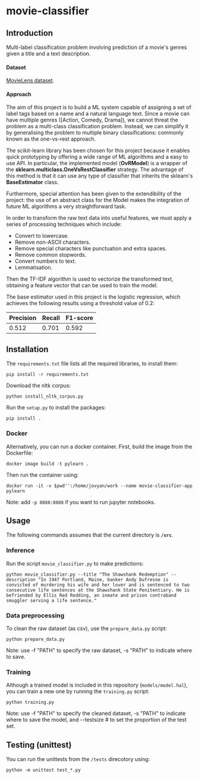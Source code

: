 # movie-classifier

## Introduction

Multi-label classification problem involving prediction of a movie's genres given a title and a text description.

#### Dataset

[MovieLens dataset](https://www.kaggle.com/rounakbanik/the-movies-dataset/version/7#movies_metadata.csv).

#### Approach

The aim of this project is to build a ML system capable of assigning a set of label tags based on a name and a natural language text. Since a movie can have multiple genres ([Action, Comedy, Drama]), we cannot threat the problem as a multi-class classification problem. Instead, we can simplify it by generalising the problem to multiple binary classifications: commonly known as the one-vs-rest approach.

The scikit-learn library has been chosen for this project because it enables quick prototyping by offering a wide range of ML algorithms and a easy to use API. In particular, the implemented model (**OvRModel**) is a wrapper of the **sklearn.multiclass.OneVsRestClassifier** strategy. The advantage of this method is that it can use any type of classifier that inherits the sklearn's **BaseEstimator** class.

Furthermore, special attention has been given to the extendibility of the project: the use of an abstract class for the Model makes the integration of future ML algorithms a very straightforward task.

In order to transform the raw text data into useful features, we must apply a series of processing techniques which include:

- Convert to lowercase.
- Remove non-ASCII characters.
- Remove special characters like punctuation and extra spaces.
- Remove common stopwords.
- Convert numbers to text.
- Lemmatisation.

Then the TF-IDF algorithm is used to vectorize the transformed text, obtaining a feature vector that can be used to train the model.

The base estimator used in this project is the logistic regression, which achieves the following results using a threshold value of 0.2:

| Precision | Recall | F1-score |
|-----------|--------|----------|
| 0.512     | 0.701  | 0.592    |

## Installation

The ```requirements.txt``` file lists all the required libraries, to install them:

```
pip install -r requirements.txt
```

Download the nltk corpus:
```
python install_nltk_corpus.py
```


Run the ```setup.py``` to install the packages:

```
pip install .
```

### Docker

Alternatively, you can run a docker container. First, build the image from the Dockerfile:

```
docker image build -t pylearn .
```

Then run the container using:
```
docker run -it -v $pwd'':/home/jovyan/work --name movie-classifier-app pylearn
```

Note: add ```-p 8888:8888``` if you want to run jupyter notebooks.

## Usage

The following commands assumes that the current directory is **```/src```**.

### Inference

Run the script ```movie_classifier.py``` to make predictions:
```
python movie_classifier.py --title "The Shawshank Redemption" --description "In 1947 Portland, Maine, banker Andy Dufresne is convicted of murdering his wife and her lover and is sentenced to two consecutive life sentences at the Shawshank State Penitentiary. He is befriended by Ellis Red Redding, an inmate and prison contraband smuggler serving a life sentence."
```

### Data preprocessing

To clean the raw dataset (as csv), use the ```prepare_data.py``` script:
```
python prepare_data.py
```
Note: use -f "PATH" to specify the raw dataset, -s "PATH" to indicate where to save.

### Training

Although a trained model is included in this repository (```models/model.hal```), you can train a new one by running the ```training.py``` script:

```
python training.py
```

Note: use -f "PATH" to specify the cleaned dataset, -s "PATH" to indicate where to save the model, and --testsize # to set the proportion of the test set.

## Testing (unittest)

You can run the unittests from the ```/tests``` direcotory using:

```
python -m unittest test_*.py
```
